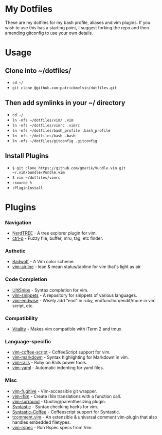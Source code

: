 My Dotfiles
========

These are my dotfiles for my bash profile, aliases and vim plugins. If you wish to use this has a starting point, I suggest forking the repo and then amending gitconfig to use your own details.

Usage
========

## Clone into ~/dotfiles/

* `cd ~/`
* `git clone @github.com:patrickmelvin/dotfiles.git`

## Then add symlinks in your ~/ directory

* `cd ~/`
* `ln -nfs ~/dotfiles/vim/ .vim`
* `ln -nfs ~/dotfiles/vimrc .vimrc`
* `ln -nfs ~/dotfiles/bash_profile .bash_profile`
* `ln -nfs ~/dotfiles/bash .bash`
* `ln -nfs ~/dotfiles/gitconfig .gitconfig`

## Install Plugins

* `$ git clone https://github.com/gmarik/Vundle.vim.git ~/.vim/bundle/Vundle.vim`
* `$ vim ~/dotfiles/vimrc`
* `:source %`
* `:PluginInstall`

Plugins
========

### Navigation

* [NerdTREE](https://github.com/scrooloose/nerdtree) - A tree explorer plugin for vim.
* [ctrl-p](https://github.com/kien/ctrlp.vim) - Fuzzy file, buffer, mru, tag, etc finder.

### Asthetic

* [Badwolf](https://github.com/sjl/badwolf) - A Vim color scheme.
* [vim-airline](https://github.com/bling/vim-airline) - lean & mean status/tabline for vim that's light as air.

### Code Completion

* [UltiSnips](https://github.com/SirVer/ultisnips.git) - Syntax completion for vim.
* [vim-snippets](https://github.com/honza/vim-snippets.git) - A repository for snippets of various languages.
* [vim-endwise](https://github.com/tpope/vim-endwise) - Wisely add "end" in ruby, endfunction/endif/more in vim script, etc.

### Compatibility

* [Vitality](https://github.com/sjl/vitality.vim.git) - Makes vim compatible with iTerm 2 and tmux.

### Language-specific

* [vim-coffee-script](https://github.com/kchmck/vim-coffee-script) - CoffeeScript support for vim.
* [vim-markdown](https://github.com/tpope/vim-markdown.git) - Syntax highlighting for Markdown in vim.
* [vim-rails](https://github.com/tpope/vim-rails) - Ruby on Rails power tools.
* [vim-yaml](https://github.com/avakhov/vim-yaml.git) - Automatic indenting for yaml files.


### Misc

* [vim-fugitive](https://github.com/tpope/vim-fugitive.git) - Vim-accessible git wrapper.
* [vim-i18n](https://github.com/stefanoverna/vim-i18n.git) - Create i18n translations with a function call.
* [vim-surround](https://github.com/tpope/vim-surround.git) - Quoting/parenthesizing plugin.
* [Syntastic](https://github.com/scrooloose/syntastic) - Syntax checking hacks for vim.
* [Syntastic-Coffee](https://github.com/vitaly/vim-syntastic-coffee.git) - Coffeescript support for Syntastic.
* [tcomment_vim](https://github.com/tomtom/tcomment_vim) - An extensible & universal comment vim-plugin that also handles embedded filetypes.
* [vim-rspec](https://github.com/thoughtbot/vim-rspec) - Run Rspec specs from Vim.

